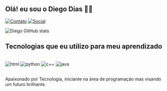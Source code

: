 ## Olá! eu sou o Diego Dias 👊🏿

[![Contato](https://img.shields.io/badge/Gmail-D14836?style=for-the-badge&logo=gmail&logoColor=white)](https://mail.google.com/mail/u/0/#inbox)
 [![Social](https://img.shields.io/badge/LinkedIn-0077B5?style=for-the-badge&logo=linkedin&logoColor=white)](https://www.linkedin.com/in/diego-dias-92118a222/)
 

 ![Diego GitHub stats](https://github-readme-stats.vercel.app/api?username=Diego&show_icons=true&theme=dark)

 ## Tecnologias que eu utilizo para meu aprendizado 

 <div style="display:inline_block"><br/>
 <img align="center" alt="html" src="https://img.shields.io/badge/HTML-239120?style=for-the-badge&logo=html5&logoColor=white" />
 <img align="center" alt="python" src="https://img.shields.io/badge/Python-14354C?style=for-the-badge&logo=python&logoColor=white" />
 <img align="center" alt="c++" src="https://img.shields.io/badge/C%2B%2B-00599C?style=for-the-badge&logo=c%2B%2B&logoColor=white" />
 <img align="center" alt="java" src="https://img.shields.io/badge/JavaScript-323330?style=for-the-badge&logo=javascript&logoColor=F7DF1E" />
 </div><br/>

Apaixonado por Tecnologia, iniciante na área de programação mas visando um futuro brilhante.
